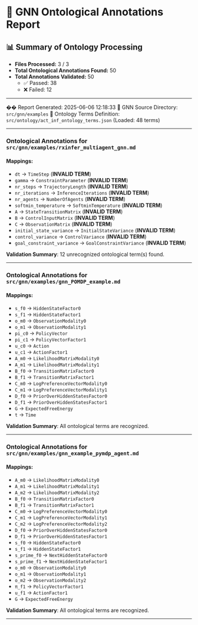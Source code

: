 # 🧬 GNN Ontological Annotations Report

## 📊 Summary of Ontology Processing

- **Files Processed:** 3 / 3
- **Total Ontological Annotations Found:** 50
- **Total Annotations Validated:** 50
  - ✅ Passed: 38
  - ❌ Failed: 12

---

��️ Report Generated: 2025-06-06 12:18:33
🎯 GNN Source Directory: `src/gnn/examples`
📖 Ontology Terms Definition: `src/ontology/act_inf_ontology_terms.json` (Loaded: 48 terms)

---

### Ontological Annotations for `src/gnn/examples/rxinfer_multiagent_gnn.md`
#### Mappings:
- `dt` -> `TimeStep` (**INVALID TERM**)
- `gamma` -> `ConstraintParameter` (**INVALID TERM**)
- `nr_steps` -> `TrajectoryLength` (**INVALID TERM**)
- `nr_iterations` -> `InferenceIterations` (**INVALID TERM**)
- `nr_agents` -> `NumberOfAgents` (**INVALID TERM**)
- `softmin_temperature` -> `SoftminTemperature` (**INVALID TERM**)
- `A` -> `StateTransitionMatrix` (**INVALID TERM**)
- `B` -> `ControlInputMatrix` (**INVALID TERM**)
- `C` -> `ObservationMatrix` (**INVALID TERM**)
- `initial_state_variance` -> `InitialStateVariance` (**INVALID TERM**)
- `control_variance` -> `ControlVariance` (**INVALID TERM**)
- `goal_constraint_variance` -> `GoalConstraintVariance` (**INVALID TERM**)

**Validation Summary**: 12 unrecognized ontological term(s) found.

---

### Ontological Annotations for `src/gnn/examples/gnn_POMDP_example.md`
#### Mappings:
- `s_f0` -> `HiddenStateFactor0`
- `s_f1` -> `HiddenStateFactor1`
- `o_m0` -> `ObservationModality0`
- `o_m1` -> `ObservationModality1`
- `pi_c0` -> `PolicyVector`
- `pi_c1` -> `PolicyVectorFactor1`
- `u_c0` -> `Action`
- `u_c1` -> `ActionFactor1`
- `A_m0` -> `LikelihoodMatrixModality0`
- `A_m1` -> `LikelihoodMatrixModality1`
- `B_f0` -> `TransitionMatrixFactor0`
- `B_f1` -> `TransitionMatrixFactor1`
- `C_m0` -> `LogPreferenceVectorModality0`
- `C_m1` -> `LogPreferenceVectorModality1`
- `D_f0` -> `PriorOverHiddenStatesFactor0`
- `D_f1` -> `PriorOverHiddenStatesFactor1`
- `G` -> `ExpectedFreeEnergy`
- `t` -> `Time`

**Validation Summary**: All ontological terms are recognized.

---

### Ontological Annotations for `src/gnn/examples/gnn_example_pymdp_agent.md`
#### Mappings:
- `A_m0` -> `LikelihoodMatrixModality0`
- `A_m1` -> `LikelihoodMatrixModality1`
- `A_m2` -> `LikelihoodMatrixModality2`
- `B_f0` -> `TransitionMatrixFactor0`
- `B_f1` -> `TransitionMatrixFactor1`
- `C_m0` -> `LogPreferenceVectorModality0`
- `C_m1` -> `LogPreferenceVectorModality1`
- `C_m2` -> `LogPreferenceVectorModality2`
- `D_f0` -> `PriorOverHiddenStatesFactor0`
- `D_f1` -> `PriorOverHiddenStatesFactor1`
- `s_f0` -> `HiddenStateFactor0`
- `s_f1` -> `HiddenStateFactor1`
- `s_prime_f0` -> `NextHiddenStateFactor0`
- `s_prime_f1` -> `NextHiddenStateFactor1`
- `o_m0` -> `ObservationModality0`
- `o_m1` -> `ObservationModality1`
- `o_m2` -> `ObservationModality2`
- `π_f1` -> `PolicyVectorFactor1`
- `u_f1` -> `ActionFactor1`
- `G` -> `ExpectedFreeEnergy`

**Validation Summary**: All ontological terms are recognized.

---
